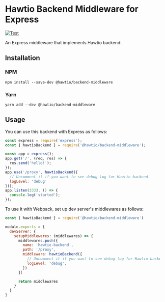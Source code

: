 # Hawtio Backend Middleware for Express

[![Test](https://github.com/hawtio/hawtio-backend-middleware/actions/workflows/test.yml/badge.svg)](https://github.com/hawtio/hawtio-backend-middleware/actions/workflows/test.yml)

An Express middleware that implements Hawtio backend.

## Installation

### NPM

```console
npm install --save-dev @hawtio/backend-middleware
```

### Yarn

```console
yarn add --dev @hawtio/backend-middleware
```

## Usage

You can use this backend with Express as follows:

```javascript
const express = require('express');
const { hawtioBackend } = require('@hawtio/backend-middleware');

const app = express();
app.get('/', (req, res) => {
  res.send('hello!');
});
app.use('/proxy', hawtioBackend({
  // Uncomment it if you want to see debug log for Hawtio backend
  logLevel: 'debug'
}));
app.listen(3333, () => {
  console.log('started');
});
```

To use it with Webpack, set up dev server's middlewares as follows:

```javascript
const { hawtioBackend } = require('@hawtio/backend-middleware')

module.exports = {
  devServer: {
    setupMiddlewares: (middlewares) => {
      middlewares.push({
        name: 'hawtio-backend',
        path: '/proxy',
        middleware: hawtioBackend({
          // Uncomment it if you want to see debug log for Hawtio backend
          logLevel: 'debug',
        })
      })

      return middlewares
    }
  }
}
```
